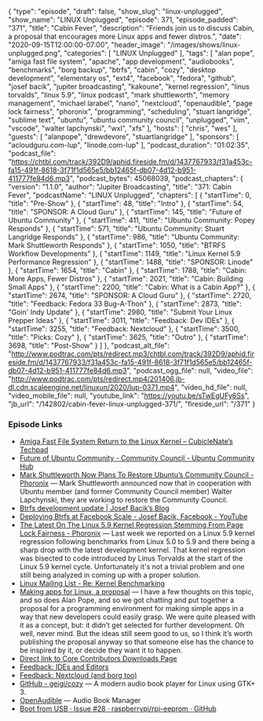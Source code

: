 {
  "type": "episode",
  "draft": false,
  "show_slug": "linux-unplugged",
  "show_name": "LINUX Unplugged",
  "episode": 371,
  "episode_padded": "371",
  "title": "Cabin Fever",
  "description": "Friends join us to discuss Cabin, a proposal that encourages more Linux apps and fewer distros.",
  "date": "2020-09-15T12:00:00-07:00",
  "header_image": "/images/shows/linux-unplugged.png",
  "categories": [
    "LINUX Unplugged"
  ],
  "tags": [
    "alan pope",
    "amiga fast file system",
    "apache",
    "app development",
    "audiobooks",
    "benchmarks",
    "borg backup",
    "btrfs",
    "cabin",
    "cozy",
    "desktop development",
    "elementary os",
    "ext4",
    "facebook",
    "fedora",
    "github",
    "josef bacik",
    "jupiter broadcasting",
    "kakoune",
    "kernel regression",
    "linus torvalds",
    "linux 5.9",
    "linux podcast",
    "mark shuttleworth",
    "memory management",
    "michael larabel",
    "nano",
    "nextcloud",
    "openaudible",
    "page lock fairness",
    "phoronix",
    "programming",
    "scheduling",
    "stuart langridge",
    "sublime text",
    "ubuntu",
    "ubuntu community council",
    "unplugged",
    "vim",
    "vscode",
    "walter lapchynski",
    "wxl",
    "xfs"
  ],
  "hosts": [
    "chris",
    "wes"
  ],
  "guests": [
    "alanpope",
    "drewdevore",
    "stuartlangridge"
  ],
  "sponsors": [
    "acloudguru.com-lup",
    "linode.com-lup"
  ],
  "podcast_duration": "01:02:35",
  "podcast_file": "https://chtbl.com/track/392D9/aphid.fireside.fm/d/1437767933/f31a453c-fa15-491f-8618-3f71f1d565e5/bb12465f-db07-4d12-b951-411777fe84d6.mp3",
  "podcast_bytes": 45068039,
  "podcast_chapters": {
    "version": "1.1.0",
    "author": "Jupiter Broadcasting",
    "title": "371: Cabin Fever",
    "podcastName": "LINUX Unplugged",
    "chapters": [
      {
        "startTime": 0,
        "title": "Pre-Show"
      },
      {
        "startTime": 48,
        "title": "Intro"
      },
      {
        "startTime": 54,
        "title": "SPONSOR: A Cloud Guru"
      },
      {
        "startTime": 145,
        "title": "Future of Ubuntu Community"
      },
      {
        "startTime": 411,
        "title": "Ubuntu Community: Popey Responds"
      },
      {
        "startTime": 571,
        "title": "Ubuntu Community: Stuart Langridge Responds"
      },
      {
        "startTime": 986,
        "title": "Ubuntu Community: Mark Shuttleworth Responds"
      },
      {
        "startTime": 1050,
        "title": "BTRFS Workflow Developments"
      },
      {
        "startTime": 1149,
        "title": "Linux Kernel 5.9 Performance Regression"
      },
      {
        "startTime": 1488,
        "title": "SPONSOR: Linode"
      },
      {
        "startTime": 1654,
        "title": "Cabin"
      },
      {
        "startTime": 1788,
        "title": "Cabin: More Apps, Fewer Distros"
      },
      {
        "startTime": 2021,
        "title": "Cabin: Building Small Apps"
      },
      {
        "startTime": 2200,
        "title": "Cabin: What is a Cabin App?"
      },
      {
        "startTime": 2674,
        "title": "SPONSOR: A Cloud Guru"
      },
      {
        "startTime": 2720,
        "title": "Feedback: Fedora 33 Bug-A-Thon"
      },
      {
        "startTime": 2873,
        "title": "Goin' Indy Update"
      },
      {
        "startTime": 2980,
        "title": "Submit Your Linux Prepper Ideas"
      },
      {
        "startTime": 3011,
        "title": "Feedback: Dev IDEs"
      },
      {
        "startTime": 3255,
        "title": "Feedback: Nextcloud"
      },
      {
        "startTime": 3500,
        "title": "Picks: Cozy"
      },
      {
        "startTime": 3625,
        "title": "Outro"
      },
      {
        "startTime": 3698,
        "title": "Post-Show"
      }
    ]
  },
  "podcast_alt_file": "http://www.podtrac.com/pts/redirect.mp3/chtbl.com/track/392D9/aphid.fireside.fm/d/1437767933/f31a453c-fa15-491f-8618-3f71f1d565e5/bb12465f-db07-4d12-b951-411777fe84d6.mp3",
  "podcast_ogg_file": null,
  "video_file": "http://www.podtrac.com/pts/redirect.mp4/201406.jb-dl.cdn.scaleengine.net/linuxun/2020/lup-0371.mp4",
  "video_hd_file": null,
  "video_mobile_file": null,
  "youtube_link": "https://youtu.be/sTwEgUFy6Ss",
  "jb_url": "/142802/cabin-fever-linux-unplugged-371/",
  "fireside_url": "/371"
}


### Episode Links

  * [Amiga Fast File System Return to the Linux Kernel – CubicleNate’s Techpad](https://cubiclenate.com/2020/09/09/amiga-fast-file-system-return-to-the-linux-kernel/ "Amiga Fast File System Return to the Linux Kernel – CubicleNate’s Techpad")
  * [Future of Ubuntu Community - Community Council - Ubuntu Community Hub](https://discourse.ubuntu.com/t/future-of-ubuntu-community/17593/28 "Future of Ubuntu Community - Community Council - Ubuntu Community Hub")
  * [Mark Shuttleworth Now Plans To Restore Ubuntu’s Community Council - Phoronix](https://www.phoronix.com/scan.php?page=news_item&px=Ubuntu-Community-Council-2020 "Mark Shuttleworth Now Plans To Restore Ubuntu’s Community Council - Phoronix") — Mark Shuttleworth announced now that in cooperation with Ubuntu member (and former Community Council member) Walter Lapchynski, they are working to restore the Community Council. 
  * [Btrfs development update | Josef Bacik’s Blog](https://josefbacik.github.io/kernel/btrfs/2020/09/11/btrfs-update.html "Btrfs development update | Josef Bacik’s Blog")
  * [Deploying Btrfs at Facebook Scale - Josef Bacik, Facebook - YouTube](https://www.youtube.com/watch?v=U7gXR2L05IU "Deploying Btrfs at Facebook Scale - Josef Bacik, Facebook - YouTube")
  * [The Latest On The Linux 5.9 Kernel Regression Stemming From Page Lock Fairness - Phoronix](https://www.phoronix.com/scan.php?page=article&item=linux-59-fairness&num=1 "The Latest On The Linux 5.9 Kernel Regression Stemming From Page Lock Fairness - Phoronix") — Last week we reported on a Linux 5.9 kernel regression following benchmarks from Linux 5.0 to 5.9 and there being a sharp drop with the latest development kernel. That kernel regression was bisected to code introduced by Linus Torvalds at the start of the Linux 5.9 kernel cycle. Unfortunately it's not a trivial problem and one still being analyzed in coming up with a proper solution.
  * [Linux Mailing List - Re: Kernel Benchmarking](https://marc.info/?l=linux-ext4&m=159993360729335&w=2 "Linux Mailing List - Re: Kernel Benchmarking")
  * [Making apps for Linux, a proposal](https://www.kryogenix.org/days/2020/09/04/making-apps-for-linux-a-proposal/ "Making apps for Linux, a proposal") — I have a few thoughts on this topic, and so does Alan Pope, and so we got chatting and put together a proposal for a programming environment for making simple apps in a way that new developers could easily grasp. We were quite pleased with it as a concept, but: it didn’t get selected for further development. Oh well, never mind. But the ideas still seem good to us, so I think it’s worth publishing the proposal anyway so that someone else has the chance to be inspired by it, or decide they want it to happen.
  * [Direct link to Core Contributors Downloads Page](https://jupitersignal.memberful.com/account/downloads "Direct link to Core Contributors Downloads Page")
  * [Feedback: IDEs and Editors](https://slexy.org/view/s2DSRnc1EC "Feedback: IDEs and Editors")
  * [Feedback: Nextcloud (and borg too)](https://slexy.org/view/s2xL4418l3 "Feedback: Nextcloud \(and borg too\)")
  * [GitHub - geigi/cozy](https://github.com/geigi/cozy "GitHub - geigi/cozy") — A modern audio book player for Linux using GTK+ 3.
  * [OpenAudible](https://openaudible.org/ "OpenAudible") — Audio Book Manager
  * [Boot from USB · Issue #28 · raspberrypi/rpi-eeprom · GitHub](https://github.com/raspberrypi/rpi-eeprom/issues/28 "Boot from USB · Issue #28 · raspberrypi/rpi-eeprom · GitHub")


